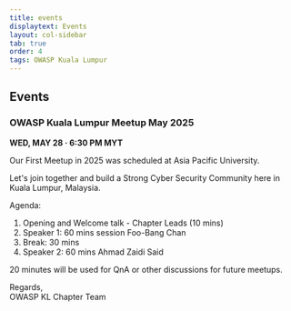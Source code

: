 ```yaml
---
title: events
displaytext: Events
layout: col-sidebar
tab: true
order: 4
tags: OWASP Kuala Lumpur
---
```


## Events

### OWASP Kuala Lumpur Meetup May 2025

<b> WED, MAY 28 · 6:30 PM MYT </b>

Our First Meetup in 2025 was scheduled at Asia Pacific University.

Let's join together and build a Strong Cyber Security Community here in Kuala Lumpur, Malaysia.

Agenda:
1. Opening and Welcome talk - Chapter Leads (10 mins)
2. Speaker 1: 60 mins session Foo-Bang Chan
3. Break: 30 mins
4. Speaker 2: 60 mins Ahmad Zaidi Said

20 minutes will be used for QnA or other discussions for future meetups.

Regards,</br>
OWASP KL Chapter Team
